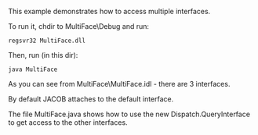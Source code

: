 This example demonstrates how to access multiple interfaces.

To run it, chdir to MultiFace\Debug and run:
```
regsvr32 MultiFace.dll
```
Then, run (in this dir):
```
java MultiFace
```

As you can see from MultiFace\MultiFace.idl - there are 3 interfaces.

By default JACOB attaches to the default interface.

The file MultiFace.java shows how to use the new Dispatch.QueryInterface
to get access to the other interfaces.

